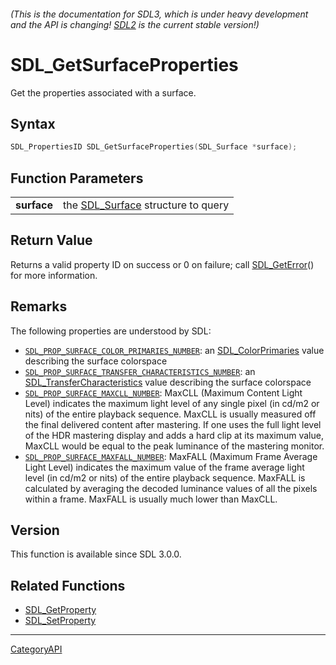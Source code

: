 ###### (This is the documentation for SDL3, which is under heavy development and the API is changing! [SDL2](https://wiki.libsdl.org/SDL2/) is the current stable version!)
# SDL_GetSurfaceProperties

Get the properties associated with a surface.

## Syntax

```c
SDL_PropertiesID SDL_GetSurfaceProperties(SDL_Surface *surface);

```

## Function Parameters

|                 |                                                   |
| --------------- | ------------------------------------------------- |
| **surface**     | the [SDL_Surface](SDL_Surface) structure to query |

## Return Value

Returns a valid property ID on success or 0 on failure; call
[SDL_GetError](SDL_GetError)() for more information.

## Remarks

The following properties are understood by SDL:

- [`SDL_PROP_SURFACE_COLOR_PRIMARIES_NUMBER`](SDL_PROP_SURFACE_COLOR_PRIMARIES_NUMBER):
  an [SDL_ColorPrimaries](SDL_ColorPrimaries) value describing the surface
  colorspace
- [`SDL_PROP_SURFACE_TRANSFER_CHARACTERISTICS_NUMBER`](SDL_PROP_SURFACE_TRANSFER_CHARACTERISTICS_NUMBER):
  an [SDL_TransferCharacteristics](SDL_TransferCharacteristics) value
  describing the surface colorspace
- [`SDL_PROP_SURFACE_MAXCLL_NUMBER`](SDL_PROP_SURFACE_MAXCLL_NUMBER):
  MaxCLL (Maximum Content Light Level) indicates the maximum light level of
  any single pixel (in cd/m2 or nits) of the entire playback sequence.
  MaxCLL is usually measured off the final delivered content after
  mastering. If one uses the full light level of the HDR mastering display
  and adds a hard clip at its maximum value, MaxCLL would be equal to the
  peak luminance of the mastering monitor.
- [`SDL_PROP_SURFACE_MAXFALL_NUMBER`](SDL_PROP_SURFACE_MAXFALL_NUMBER):
  MaxFALL (Maximum Frame Average Light Level) indicates the maximum value
  of the frame average light level (in cd/m2 or nits) of the entire
  playback sequence. MaxFALL is calculated by averaging the decoded
  luminance values of all the pixels within a frame. MaxFALL is usually
  much lower than MaxCLL.

## Version

This function is available since SDL 3.0.0.

## Related Functions

* [SDL_GetProperty](SDL_GetProperty)
* [SDL_SetProperty](SDL_SetProperty)

----
[CategoryAPI](CategoryAPI)

